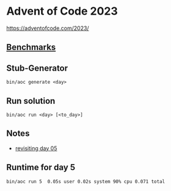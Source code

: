 # Advent of Code 2023

https://adventofcode.com/2023/

## [Benchmarks](docs/benchmark.html)

## Stub-Generator

    bin/aoc generate <day>

## Run solution

    bin/aoc run <day> [<to_day>]


## Notes
  - [revisiting day 05](blog/day05.md)

## Runtime for day 5
    bin/aoc run 5  0.05s user 0.02s system 90% cpu 0.071 total
    
